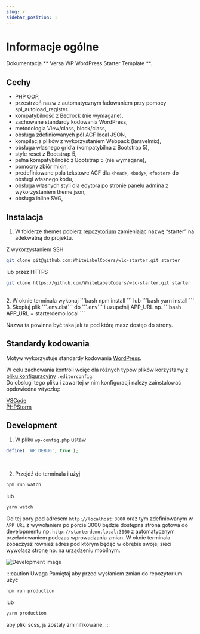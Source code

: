 ```yaml
---
slug: /
sidebar_position: 1
---
```


# Informacje ogólne

Dokumentacja ** Versa WP WordPress Starter Template **.

## Cechy

- PHP OOP,
- przestrzeń nazw z automatycznym ładowaniem przy pomocy spl_autoload_register.
- kompatybilność z Bedrock (nie wymagane),
- zachowane standardy kodowania WordPress,
- metodologia View/class, block/class,
- obsługa zdefiniowanych pól ACF local JSON,
- kompilacja plików z wykorzystaniem Webpack (laravelmix),
- obsługa własnego grid’a (kompatybilna z Bootstrap 5),
- style reset z Bootstrap 5,
- pełna kompatybilność z Bootstrap 5 (nie wymagane),
- pomocny zbiór mixin,
- predefiniowane pola tekstowe ACF dla ```<head>```, ```<body>```, ```<footer>``` do obsługi własnego kodu,
- obsługa własnych styli dla edytora po stronie panelu admina z wykorzystaniem theme.json,
- obsługa inline SVG,

## Instalacja

1. W folderze themes pobierz [repozytorium](https://github.com/WhiteLabelCoders/wlc-starter) zamieniając nazwę “starter” na adekwatną do projektu.

  Z wykorzystaniem SSH
  ```bash
  git clone git@github.com:WhiteLabelCoders/wlc-starter.git starter
  ```

  lub przez HTTPS
  ```bash
  git clone https://github.com/WhiteLabelCoders/wlc-starter.git starter
  ```
<br/>
2. W oknie terminala wykonaj
  ```bash
  npm install
  ```
  lub
  ```bash
  yarn install
  ```
<br/>
3. Skopiuj plik ```.env.dist``` do ```.env``` i uzupełnij APP_URL np.
  ```bash
  APP_URL = starterdemo.local
  ```

  Nazwa ta powinna być taka jak ta pod którą masz dostęp do strony.

## Standardy kodowania

Motyw wykorzystuje standardy kodowania [WordPress](https://developer.wordpress.org/coding-standards/wordpress-coding-standards/php/).

W celu zachowania kontroli wcięc dla różnych typów plików korzystamy z [pliku konfiguracyjny](https://editorconfig.org/) ```.editorconfig```.<br/>
Do obsługi tego pliku i zawartej w nim konfiguracji należy zainstalować opdowiedna wtyczkę:

[VSCode](https://marketplace.visualstudio.com/items?itemName=EditorConfig.EditorConfig)<br/>
[PHPStorm](https://plugins.jetbrains.com/plugin/7294-editorconfig)

## Development
1. W pliku ```wp-config.php``` ustaw

  ```php
  define( 'WP_DEBUG', true );
  ```
<br/>

2. Przejdź do terminala i użyj
  ```bash
  npm run watch
  ```
  lub
  ```bash
  yarn watch
  ```

  Od tej pory pod adresem ```http://localhost:3000``` oraz tym zdefiniowanym w ```APP_URL``` z wywołaniem po porcie 3000 będzie dostępna strona gotowa do developmentu np. ```http://starterdemo.local:3000```
  z automatycznym przeładowaniem podczas wprowadzania zmian. W oknie terminala zobaczysz również adres pod którym będąc w obrębie swojej sieci wywołasz stronę np. na urządzeniu mobilnym.
  
  ![Development image](./assets/image1.png)

  :::caution Uwaga
  Pamiętaj aby przed wysłaniem zmian do repozytorium użyć
  ```bash
  npm run production
  ```
  lub
  ```bash
  yarn production
  ```
  aby pliki scss, js zostały zminifikowane.
  :::
